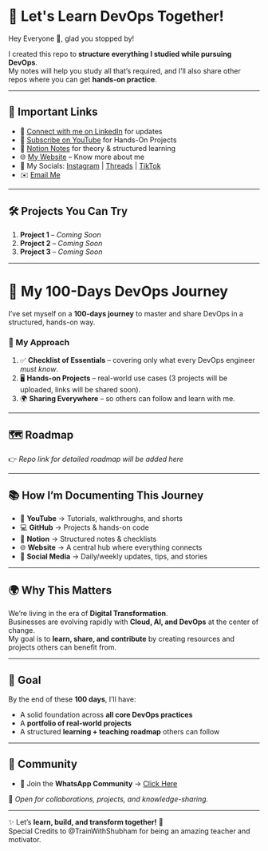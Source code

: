 # 🚀 Let's Learn DevOps Together!  

Hey Everyone 👋, glad you stopped by!  

I created this repo to **structure everything I studied while pursuing DevOps**.  
My notes will help you study all that’s required, and I’ll also share other repos where you can get **hands-on practice**.  

---

## 🔗 Important Links  

- 💼 [Connect with me on LinkedIn](YOUR_LINKEDIN_URL) for updates  
- 🎥 [Subscribe on YouTube](YOUR_YOUTUBE_URL) for Hands-On Projects  
- 📒 [Notion Notes](YOUR_NOTION_URL) for theory & structured learning  
- 🌐 [My Website](YOUR_WEBSITE_URL) – Know more about me  
- 📲 My Socials: [Instagram](YOUR_IG_URL) | [Threads](YOUR_THREADS_URL) | [TikTok](YOUR_TIKTOK_URL)  
- ✉️ [Email Me](mailto:YOUR_EMAIL@domain.com)  

---

## 🛠️ Projects You Can Try  

1. **Project 1** – *Coming Soon*  
2. **Project 2** – *Coming Soon*  
3. **Project 3** – *Coming Soon*  

---

# 📅 My 100-Days DevOps Journey  

I’ve set myself on a **100-days journey** to master and share DevOps in a structured, hands-on way.  

### 📌 My Approach  
1. ✅ **Checklist of Essentials** – covering only what every DevOps engineer *must know*.  
2. 🖥️ **Hands-on Projects** – real-world use cases (3 projects will be uploaded, links will be shared soon).  
3. 🌍 **Sharing Everywhere** – so others can follow and learn with me.  

---

## 🗺️ Roadmap  

👉 *Repo link for detailed roadmap will be added here*  

---

## 📚 How I’m Documenting This Journey  

- 🎥 **YouTube** → Tutorials, walkthroughs, and shorts  
- 💻 **GitHub** → Projects & hands-on code  
- 📒 **Notion** → Structured notes & checklists  
- 🌐 **Website** → A central hub where everything connects  
- 📲 **Social Media** → Daily/weekly updates, tips, and stories  

---

## 🌍 Why This Matters  

We’re living in the era of **Digital Transformation**.  
Businesses are evolving rapidly with **Cloud, AI, and DevOps** at the center of change.  
My goal is to **learn, share, and contribute** by creating resources and projects others can benefit from.  

---

## 🎯 Goal  

By the end of these **100 days**, I’ll have:  

- A solid foundation across **all core DevOps practices**  
- A **portfolio of real-world projects**  
- A structured **learning + teaching roadmap** others can follow  

---

## 💬 Community  

- 📢 Join the **WhatsApp Community** → [Click Here](YOUR_WHATSAPP_INVITE_LINK)  

📩 *Open for collaborations, projects, and knowledge-sharing.*  

---

✨ Let’s **learn, build, and transform together!** 🚀  
Special Credits to @TrainWithShubham for being an amazing teacher and motivator. 
